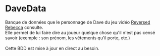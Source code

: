 # DaveData
Banque de données que le personnage de Dave du jeu vidéo <a href="https://github.com/sunsigne/ReversedRebecca" target="_blank">Reversed Rebecca</a> consulte.
<br>
Elle permet de lui faire dire au joueur quelque chose qu'il n'est pas censé savoir (exemple : son prénom, les vêtements qu'il porte, etc.)
<br>
<br>
Cette BDD est mise à jour en direct au besoin.
